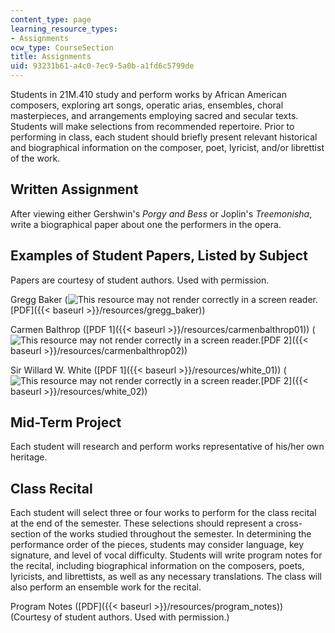 ```yaml
---
content_type: page
learning_resource_types:
- Assignments
ocw_type: CourseSection
title: Assignments
uid: 93231b61-a4c0-7ec9-5a0b-a1fd6c5799de
---
```


Students in 21M.410 study and perform works by African American composers, exploring art songs, operatic arias, ensembles, choral masterpieces, and arrangements employing sacred and secular texts. Students will make selections from recommended repertoire. Prior to performing in class, each student should briefly present relevant historical and biographical information on the composer, poet, lyricist, and/or librettist of the work.

Written Assignment
------------------

After viewing either Gershwin's _Porgy and Bess_ or Joplin's _Treemonisha_, write a biographical paper about one the performers in the opera.

Examples of Student Papers, Listed by Subject
---------------------------------------------

Papers are courtesy of student authors. Used with permission.

Gregg Baker (![This resource may not render correctly in a screen reader.](/images/inacessible.gif)[PDF]({{< baseurl >}}/resources/gregg_baker))

Carmen Balthrop ([PDF 1]({{< baseurl >}}/resources/carmenbalthrop01)) (![This resource may not render correctly in a screen reader.](/images/inacessible.gif)[PDF 2]({{< baseurl >}}/resources/carmenbalthrop02))

Sir Willard W. White ([PDF 1]({{< baseurl >}}/resources/white_01)) (![This resource may not render correctly in a screen reader.](/images/inacessible.gif)[PDF 2]({{< baseurl >}}/resources/white_02))

Mid-Term Project
----------------

Each student will research and perform works representative of his/her own heritage.

Class Recital
-------------

Each student will select three or four works to perform for the class recital at the end of the semester. These selections should represent a cross-section of the works studied throughout the semester. In determining the performance order of the pieces, students may consider language, key signature, and level of vocal difficulty. Students will write program notes for the recital, including biographical information on the composers, poets, lyricists, and librettists, as well as any necessary translations. The class will also perform an ensemble work for the recital.

Program Notes ([PDF]({{< baseurl >}}/resources/program_notes)) (Courtesy of student authors. Used with permission.)